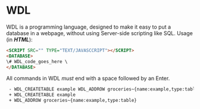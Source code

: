 # WDL
WDL is a programming language, designed to make it easy to put a database in a webpage, without using Server-side scripting like SQL.
Usage (in ***HTML***):
```html 
<SCRIPT SRC="" TYPE="TEXT/JAVASCCRIPT"></SCRIPT>
<DATABASE>
\# WDL_code_goes_here \
</DATABASE>
```
All commands in WDL *must* end with a space followed by an Enter.
```diff
 - WDL_CREATETABLE example WDL_ADDROW groceries~{name:example,type:table}
 + WDL_CREATETABLE example 
 + WDL_ADDROW groceries~{name:example,type:table}
```

